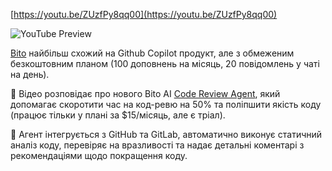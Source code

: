 <!--
date: 2024-04-02T22:09:17
-->


[https://youtu.be/ZUzfPy8qq00](https://youtu.be/ZUzfPy8qq00)

![YouTube Preview](https://img.youtube.com/vi/ZUzfPy8qq00/mqdefault.jpg)

[Bito](https://bito.ai/)  найбільш схожий на Github Copilot продукт, але з обмеженим безкоштовним планом (100 доповнень на місяць, 20 повідомлень у чаті на день). 

🤖 Відео розповідає про нового Bito AI [Code Review Agent](https://bito.ai/ai-code-review-agent/), який допомагає скоротити час на код-ревю на 50% та поліпшити якість коду (працює тільки у плані за $15/місяць, але є тріал). 

🔧 Агент інтегрується з GitHub та GitLab, автоматично виконує статичний аналіз коду, перевіряє на вразливості та надає детальні коментарі з рекомендаціями щодо покращення коду.